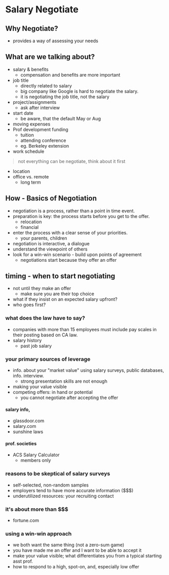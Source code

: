 # Salary Negotiate

## Why Negotiate?

- provides a way of assessing your needs

## What are we talking about?
- salary & benefits
    - compensation and benefits are more important
- job title
    - directly related to salary
    - big company like Google is hard to negotiate the salary.
    - it is negotiating the job title, not the salary
- project/assignments
    - ask after interview
- start date
    - be aware, that the default May or Aug
- moving expenses
- Prof development funding
    - tuition
    - attending conference
    - eg. Berkeley extension
- work schedule
> not everything can be negotiate, think about it first
- location
- office vs. remote
    - long term

## How - Basics of Negotiation
- negotiation is a process, rather than a point in time event.
- preparation is key: the process starts before you get to the offer. 
    - relocation
    - financial
- enter the process with a clear sense of your priorities.
    - your parents, children
- negotiation is interactive, a dialogue
- understand the viewpoint of others
- look for a win-win scenario - build upon points of agreement
    - negotiations start because they offer an offer

## timing - when to start negotiating
- not until they make an offer
    - make sure you are their top choice
- what if they insist on an expected salary upfront?
- who goes first?

### what does the law have to say?
- companies with more than 15 employees must include pay scales in their posting based on CA law. 
- salary history
    - past job salary

### your primary sources of leverage
- info. about your "market value" using salary surveys, public databases, info. interview. 
    - strong presentation skills are not enough
- making your value visible
- competing offers: in hand or potential
    - you cannot negotiate after accepting the offer

#### salary info,
- glassdoor.com
- salary.com
- sunshine laws

#### prof. societies
- ACS Salary Calculator
    - members only

### reasons to be skeptical of salary surveys
- self-selected, non-random samples
- employers tend to have more accurate information ($$$)
- underutilized resources: your recruiting contact

### it's about more than $$$
- fortune.com

### using a win-win approach
- we both want the same thing (not a zero-sum game)
- you have made me an offer and I want to be able to accept it
- make your value visible; what differentiates you from a typical starting asst prof.
- how to respond to a high, spot-on, and, especially low offer

